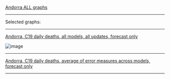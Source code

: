 [Andorra ALL graphs](https://github.com/pourmalek/CovidLongitudinalResults/blob/main/results/countries/Andorra/graph%2000%20Andorra%20ALL%20graphs.pdf)

***

Selected graphs:

***

[Andorra, C19 daily deaths, all models, all updates, forecast only](https://github.com/pourmalek/CovidLongitudinalResults/blob/main/results/countries/Andorra/graph%2002%20Andorra%20ALL%20MODELS%20C19%20daily%20deaths%20all%20updates.pdf)

![image](https://github.com/pourmalek/CovidLongitudinalResults/assets/30849720/cc92969a-6807-4c96-aadf-c89fe28bd643)

***

[Andorra, C19 daily deaths, average of error measures across models, forecast only](https://github.com/pourmalek/CovidLongitudinalResults/blob/main/results/countries/Andorra/graph%2013b%20Andorra%20ALL%20MODELS%20C19%20daily%20deaths%2C%20error%20measures%20across%20models.pdf)

***
